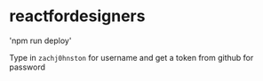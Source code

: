 # reactfordesigners

'npm run deploy'

Type in `zachj0hnston` for username and get a token from github for password
